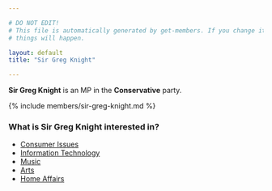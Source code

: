 ```yaml
---

# DO NOT EDIT!
# This file is automatically generated by get-members. If you change it, bad
# things will happen.

layout: default
title: "Sir Greg Knight"

---
```


**Sir Greg Knight** is an MP in the **Conservative** party.

{% include members/sir-greg-knight.md %}

### What is Sir Greg Knight interested in?


* [Consumer Issues](/interests/consumer-issues.html)
* [Information Technology](/interests/information-technology.html)
* [Music](/interests/music.html)
* [Arts](/interests/arts.html)
* [Home Affairs](/interests/home-affairs.html)
